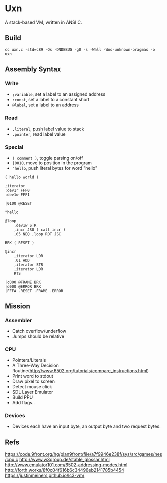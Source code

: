 # Uxn

A stack-based VM, written in ANSI C.

## Build

```
cc uxn.c -std=c89 -Os -DNDEBUG -g0 -s -Wall -Wno-unknown-pragmas -o uxn
```

## Assembly Syntax

### Write

- `;variable`, set a label to an assigned address
- `:const`, set a label to a constant short
- `@label`, set a label to an address

### Read

- `,literal`, push label value to stack
- `.pointer`, read label value

### Special

- `( comment )`, toggle parsing on/off
- `|0010`, move to position in the program
- `"hello`, push literal bytes for word "hello"

```
( hello world )

;iterator
:dev1r FFF0
:dev1w FFF1

|0100 @RESET

"hello

@loop
	,dev1w STR
	,incr JSU ( call incr )
	,05 NEQ ,loop ROT JSC

BRK ( RESET )

@incr
	,iterator LDR
	,01 ADD
	,iterator STR 
	,iterator LDR
	RTS
	
|c000 @FRAME BRK 
|d000 @ERROR BRK 
|FFFA .RESET .FRAME .ERROR
```

## Mission

### Assembler

- Catch overflow/underflow
- Jumps should be relative

### CPU

- Pointers/Literals
- A Three-Way Decision Routine(http://www.6502.org/tutorials/compare_instructions.html)
- Print word to stdout
- Draw pixel to screen
- Detect mouse click
- SDL Layer Emulator
- Build PPU
- Add flags..

### Devices

- Devices each have an input byte, an output byte and two request bytes.

## Refs

https://code.9front.org/hg/plan9front/file/a7f9946e238f/sys/src/games/nes/cpu.c
http://www.w3group.de/stable_glossar.html
http://www.emulator101.com/6502-addressing-modes.html
http://forth.works/8f0c04f616b6c34496eb2141785b4454
https://justinmeiners.github.io/lc3-vm/
